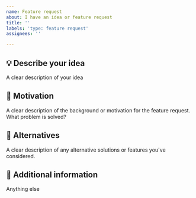 ```yaml
---
name: Feature request
about: I have an idea or feature request
title: ''
labels: 'type: feature request'
assignees: ''

---
```


## 💡 Describe your idea

A clear description of your idea


## 🔬 Motivation
 
A clear description of the background or motivation for the feature request. What problem is solved?


## 📝 Alternatives

A clear description of any alternative solutions or features you've considered.


## 🔭 Additional information

Anything else
